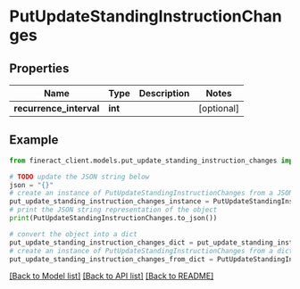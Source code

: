 # PutUpdateStandingInstructionChanges


## Properties

Name | Type | Description | Notes
------------ | ------------- | ------------- | -------------
**recurrence_interval** | **int** |  | [optional] 

## Example

```python
from fineract_client.models.put_update_standing_instruction_changes import PutUpdateStandingInstructionChanges

# TODO update the JSON string below
json = "{}"
# create an instance of PutUpdateStandingInstructionChanges from a JSON string
put_update_standing_instruction_changes_instance = PutUpdateStandingInstructionChanges.from_json(json)
# print the JSON string representation of the object
print(PutUpdateStandingInstructionChanges.to_json())

# convert the object into a dict
put_update_standing_instruction_changes_dict = put_update_standing_instruction_changes_instance.to_dict()
# create an instance of PutUpdateStandingInstructionChanges from a dict
put_update_standing_instruction_changes_from_dict = PutUpdateStandingInstructionChanges.from_dict(put_update_standing_instruction_changes_dict)
```
[[Back to Model list]](../README.md#documentation-for-models) [[Back to API list]](../README.md#documentation-for-api-endpoints) [[Back to README]](../README.md)


